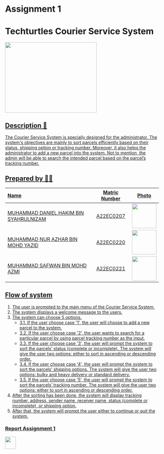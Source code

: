 # Assignment 1

# Techturtles Courier Service System
<a href="https://www.freepik.com/icon/graduated_4537051" title="Icon by Trazobanana"><img src="https://i.pinimg.com/originals/6c/9e/19/6c9e197129299c5af04d8ad1173ad9b9.gif" width=300px, height=230px>


## Description 📝
The Courier Service System is specially designed for the administrator. The system's objectives are mainly to sort parcels efficiently based on their status, shipping option or tracking number. Moreover, it also helps the administrator to add a new parcel into the system. Not to mention, the admin will be able to search the intended parcel based on the parcel’s tracking number.


## Prepared by 🧑‍💻

| Name             | Matric Number | Photo                                                         |
| :---------------- | :-------------: | :------------------------------------------------------------: |
| MUHAMMAD DANIEL HAKIM BIN SYAHRULNIZAM   | A22EC0207        | <a href="https://www.freepik.com/icon/graduated_4537051" title="Icon by Trazobanana"><img src="https://avatars.githubusercontent.com/u/129138344?v=4" width=80px, height=80px>     |
| MUHAMMAD NUR AZHAR BIN MOHD YAZID      | A22EC0220        | <a href="https://www.freepik.com/icon/graduated_4537051" title="Icon by Trazobanana"><img src="https://avatars.githubusercontent.com/u/128233352?v=4" width=80px, height=80px>         |
| MUHAMMAD SAFWAN BIN MOHD AZMI       | A22EC0221        | <a href="https://www.freepik.com/icon/graduated_4537051" title="Icon by Trazobanana"><img src="https://avatars.githubusercontent.com/u/128201537?v=4" width=80px, height=80px>         |


## Flow of system
1. The user is prompted to the main menu of the Courier Service System.
2. The system displays a welcome message to the users.
3. The system can choose 5 options.
   - 3.1. If the user choose case '1', the user will choose to add a new parcel to the system.
   - 3.2. If the user choose case '2', the user wants to search for a particular parcel by using parcel tracking number as the input.
   - 3.3. If the user choose case '3', the user will prompt the system to sort the parcels’ status (complete or incomplete). The system will give the user two options: either to sort in ascending or descending order.
   - 3.4. If the user choose case '4', the user will prompt the system to sort the parcels’ shipping options. The system will give the user two options: bulky and heavy delivery or standard delivery.
   - 3.5. If the user choose case '5', the user will prompt the system to sort the parcels’ tracking number. The system will give the user two options: either to sort in ascending or descending order.
4. After the sorting has been done, the system will display tracking number, address, sender name, receiver name, status (complete or incomplete), or shipping option.
5. After that, the system will prompt the user either to continue or quit the system.


<h3>Report Assignment 1</h3>
<a href="https://github.com/jjn7702/SECJ2013-DSA/blob/main/Submission/sec02/Techturtles/Assignment%201/Assignment_1_DSA_techt.pdf"><img src="https://cdn.vectorstock.com/i/1000x1000/45/57/file-doc-icon-digital-blue-vector-24754557.webp" width="35px" height="40px" ></a>
